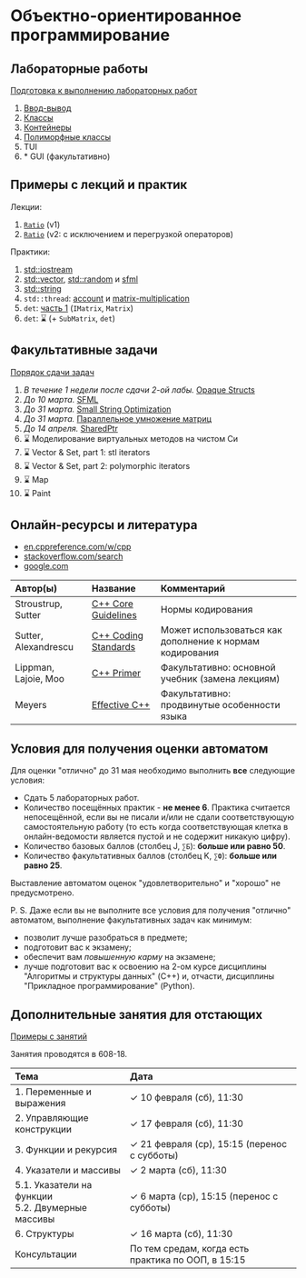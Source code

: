 # Объектно-ориентированное программирование

## Лабораторные работы

[Подготовка к выполнению лабораторных работ](base/labs/lab0-preparation.md)
1. [Ввод-вывод](base/labs/lab1-io.md)
2. [Классы](base/labs/lab2-classes.md)
3. [Контейнеры](base/labs/lab3-containers.md)
4. [Полиморфные классы](base/labs/lab4-polymorphism.md)
5. TUI
6. \* GUI (факультативно)



## Примеры с лекций и практик

Лекции:
1. [`Ratio`](base/example1-ratio) (v1)
2. [`Ratio`](base/example2-ratio) (v2: с исключением и перегрузкой операторов)

Практики:
1. [std::iostream](base/practice1-std-iostream)
2. [std::vector](base/practice2a-std-vector),
   [std::random](base/practice2b-std-random)
   и
   [sfml](base/practice2c-sfml)
3. [std::string](base/practice3-std-string)
4. `std::thread`:
   [account](base/practice4a-std-thread-account)
   и
   [matrix-multiplication](base/practice4b-std-thread-matrix-multiplication)
5. `det`: [часть 1](base/practice5-matrix-det-part1) (`IMatrix`, `Matrix`)
6. `det`: ⌛ (+ `SubMatrix`, `det`)



## Факультативные задачи

[Порядок сдачи задач](electives-advanced/procedure.md)
1. *В течение 1 недели после сдачи 2-ой лабы.* [Opaque Structs](electives-advanced/task1-opaque-structs.md)
2. *До 10 марта.* [SFML](electives-advanced/task2-sfml.md)
3. *До 31 марта.* [Small String Optimization](electives-advanced/task3-sso.md)
4. *До 31 марта.* [Параллельное умножение матриц](electives-advanced/task4-parallel-multiplication.md)
5. *До 14 апреля.* [SharedPtr](electives-advanced/task5-shared-ptr.md)
6. ⌛ Моделирование виртуальных методов на чистом Си
7. ⌛ Vector & Set, part 1: stl iterators
8. ⌛ Vector & Set, part 2: polymorphic iterators
9. ⌛ Map
10. ⌛ Paint



## Онлайн-ресурсы и литература

- [en.cppreference.com/w/cpp](https://en.cppreference.com/w/cpp)
- [stackoverflow.com/search](https://stackoverflow.com/search)
- [google.com](https://www.google.com/)

| Автор(ы)             | Название                                                                                 | Комментарий                                              |
| :------------------- | :--------------------------------------------------------------------------------------- | :------------------------------------------------------- |
| Stroustrup, Sutter   | [C++ Core Guidelines](https://isocpp.github.io/CppCoreGuidelines/CppCoreGuidelines.html) | Нормы кодирования                                        |
| Sutter, Alexandrescu | [C++ Coding Standards](https://www.labirint.ru/books/512945/)                            | Может использоваться как дополнение к нормам кодирования |
| Lippman, Lajoie, Moo | [C++ Primer](https://www.labirint.ru/books/512910/)                                      | Факультативно: основной учебник (замена лекциям)         |
| Meyers               | [Effective C++](https://www.labirint.ru/authors/47004/)                                  | Факультативно: продвинутые особенности языка             |



## Условия для получения оценки автоматом

Для оценки "отлично" до 31 мая необходимо выполнить **все** следующие условия:
- Сдать 5 лабораторных работ.
- Количество посещённых практик - **не менее 6**.
  Практика считается непосещённой, если вы не писали и/или не сдали соответствующую самостоятельную работу
  (то есть когда соответствующая клетка в онлайн-ведомости является пустой и не содержит никакую цифру).
- Количество базовых баллов (столбец J, `∑Б`): **больше или равно 50**.
- Количество факультативных баллов (столбец K, `∑Ф`): **больше или равно 25**.

Выставление автоматом оценок "удовлетворительно" и "хорошо" не предусмотрено.

P. S. Даже если вы не выполните все условия для получения "отлично" автоматом,
выполнение факультативных задач как минимум:
- позволит лучше разобраться в предмете;
- подготовит вас к экзамену;
- обеспечит вам *повышенную карму* на экзамене;
- лучше подготовит вас к освоению на 2-ом курсе дисциплины "Алгоритмы и структуры данных" (C++) и,
  отчасти, дисциплины "Прикладное программирование" (Python).



## Дополнительные занятия для отстающих

[Примеры с занятий](electives-beginner)

Занятия проводятся в 608-18.

| Тема                                                 | Дата |
| :--------------------------------------------------- | :--- |
| 1. Переменные и выражения                            | ✓ 10 февраля (сб), 11:30 |
| 2. Управляющие конструкции                           | ✓ 17 февраля (сб), 11:30 |
| 3. Функции и рекурсия                                | ✓ 21 февраля (ср), 15:15 (перенос с субботы) |
| 4. Указатели и массивы                               | ✓ 2 марта (сб), 11:30 |
| 5.1. Указатели на функции<br/>5.2. Двумерные массивы | ✓ 6 марта (ср), 15:15 (перенос с субботы) |
| 6. Структуры                                         | ✓ 16 марта (сб), 11:30 |
| Консультации                                         | По тем средам, когда есть практика по ООП, в 15:15 |
